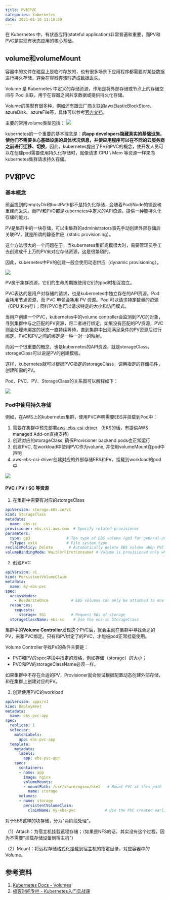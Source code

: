 ```yaml
---
title: PV和PVC
categories: kubernetes
date: 2021-01-10 11:10:00
---
```


在 Kubernetes 中，有状态应用(stateful application)非常普遍和重要，而PV和PVC是实现有状态应用的核心基础。

<!--more-->

## volume和volumeMount

容器中的文件在磁盘上是临时存放的，也有很多场景下应用程序都需要对某些数据进行持久存储，避免在容器奔溃时造成数据丢失。

Volume 是 Kubernetes 中定义的存储资源，作用是将外部存储或节点上的存储空间与 Pod 关联，用于在容器之间共享数据或提供持久化存储。

Volume的类型有很多种，例如还有跟云厂商关联的awsElasticBlockStore、azureDisk、azureFile等，具体可以参考[官方文档](https://kubernetes.io/docs/concepts/storage/volumes/)。

主要的常用volume类型包括：
![](https://blog202411-1252613377.cos.ap-guangzhou.myqcloud.com/202411231001973.png)

kubernetes的一个重要的基本理念是：**向app developers隐藏真实的基础设施，使他们不需要关心基础设施的具体状况信息，并使应用程序可以在不同的云服务商之前进行迁移、切换**。因此，kubernetes提出了PV和PVC的概念，使开发人员可以在创建pod需要使用持久化存储时，就像请求 CPU \ Mem 等资源一样来向kubernetes集群请求持久存储。

## PV和PVC

### 基本概念

前面提到的emptyDir和hostPath都不是持久化存储，会随着Pod/Node的销毁和重建而丢失。而PV和PVC都是kubernetes中定义的API资源，提供一种能持久化存储的能力。

PV是集群中的一块存储，可以由集群的administrators事先手动创建外部存储后关联PV，就是所谓的静态供应（static provisioning）。

这个方法很大的一个问题在于，当kubernetes集群规模很大时，需要管理员手工去创建成千上万的PV来对应存储资源，这是很繁琐的。

因此，kubernetes中PV的创建一般会使用动态供应（dynamic provisioning）。

![](https://blog202411-1252613377.cos.ap-guangzhou.myqcloud.com/202411231025304.png)

PV属于集群资源，它们的生命周期跟使用它们的pod时相互独立。

PVC表达的是用户对存储的请求，也是kubernetes中独立存在的API资源。Pod 会耗用节点资源，而 PVC 申领会耗用 PV 资源。Pod 可以请求特定数量的资源（CPU 和内存）；同样PVC也可以请求特定的大小和访问模式。

当用户创建一个PVC，kubernetes中的volume controller会监测到PVC的对象，寻到集群中与之匹配的PV资源，将二者进行绑定。如果没有匹配的PV资源，PVC则会处理未绑定的状态一直持续等待，直到集群中出现满足条件的PV资源后进行绑定。PVC和PV之间的绑定是一种一对一的映射。

而另一个很重要的概念，也是kubernetes的API资源，就是storageClass。storageClass可以说是PV的创建模板。

这样，kubernetes就可以根据PVC指定的storageClass，调用指定的存储插件，创建所需的PV。

Pod、PVC、PV、StorageClass的关系图可以解释如下：

![](https://blog202411-1252613377.cos.ap-guangzhou.myqcloud.com/202411231051425.png)


### Pod中使用持久存储

例如，在AWS上的kubernetes集群，使用PVC声明需要EBS并挂载到Pod中：
1. 需要在集群中预先部署[aws-ebs-csi-driver](https://github.com/kubernetes-sigs/aws-ebs-csi-driver) （EKS的话，有提供AWS managed Add-on直接支持）
2. 创建对应的storageClass, 确保Provisioner backend pods也正常运行
3. 创建PVC, 在workload中使用PVC作为volume, 并使用volumeMount在pod中声明
4. aws-ebs-csi-driver创建对应的外部存储EBS和PV，挂载到workload的pod中

![](https://blog202411-1252613377.cos.ap-guangzhou.myqcloud.com/202411231141710.png)

#### PVC / PV / SC 等资源

1. 在集群中需要有对应的storageClass
```yaml
apiVersion: storage.k8s.io/v1
kind: StorageClass
metadata:
  name: ebs-sc
provisioner: ebs.csi.aws.com  # Specify related provisioner
parameters:
  type: gp3                # The type of EBS volume (gp3 for general-purpose SSD)
  fsType: ext4             # File system type
reclaimPolicy: Delete       # Automatically delete EBS volume when PVC is deleted
volumeBindingMode: WaitForFirstConsumer # Volume is provisioned only when a pod uses the PVC
```

2. 创建PVC
```yaml
apiVersion: v1
kind: PersistentVolumeClaim
metadata:
  name: my-ebs-pvc
spec:
  accessModes:
    - ReadWriteOnce          # EBS volumes can only be attached to one node at a time
  resources:
    requests:
      storage: 5Gi           # Request 5Gi of storage
  storageClassName: ebs-sc    # Use the ebs-sc StorageClass
```

集群中的**Volume Controller**发现这个PVC后，就会主动在集群中寻找合适的PV，来和PVC绑定。只有和PV绑定了的PVC，才能被pod正常挂载使用。

Volume Controller寻找PV的条件主要是：
- PVC和PV的spec字段中指定的规格，例如存储（storage）的大小；
- PVC和PV的storageClassName必须一样。

如果集群中不存在合适的PV，Provisioner就会尝试根据配置动态创建外部存储，和在集群上创建对应的PV。

3. 创建使用PVC的workload
```yaml
apiVersion: apps/v1
kind: Deployment
metadata:
  name: ebs-pvc-app
spec:
  replicas: 1
  selector:
    matchLabels:
      app: ebs-pvc-app
  template:
    metadata:
      labels:
        app: ebs-pvc-app
    spec:
      containers:
      - name: app
        image: nginx
        volumeMounts:
        - mountPath: /usr/share/nginx/html   # Mount PVC at this path
          name: storage
      volumes:
      - name: storage
        persistentVolumeClaim:
          claimName: my-ebs-pvc             # Use the PVC created earlier
```

对于EBS这样的块存储，分为"两阶段处理"。

（1）Attach：为宿主机挂载远程存储；（如果是NFS的话，其实没有这个过程，因为不需要"挂载存储设备到宿主机"）

（2）Mount：将远程存储格式化挂载到宿主机的指定目录，对应容器中的Volume。


## 参考资料

1. [Kubernetes Docs - Volumes](https://kubernetes.io/docs/concepts/storage/volumes/)
2. [极客时间专栏 - Kubernetes入门实战课](https://time.geekbang.org/column/intro/100015201)